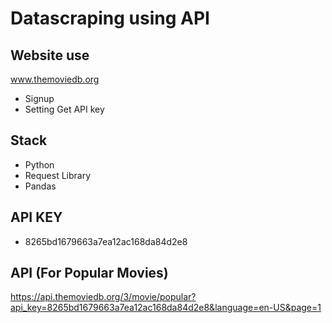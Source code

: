 # Datascraping using API

## Website use
www.themoviedb.org
- Signup
- Setting Get API key

## Stack
- Python
- Request Library
- Pandas 

## API KEY
- 8265bd1679663a7ea12ac168da84d2e8

## API (For Popular Movies)
https://api.themoviedb.org/3/movie/popular?api_key=8265bd1679663a7ea12ac168da84d2e8&language=en-US&page=1

